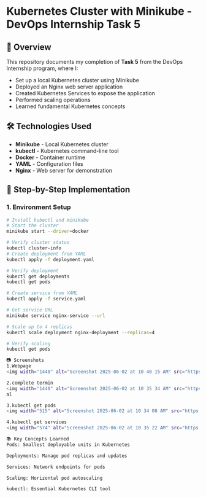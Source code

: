 # Kubernetes Cluster with Minikube - DevOps Internship Task 5


## 📌 Overview
This repository documents my completion of **Task 5** from the DevOps Internship program, where I:
- Set up a local Kubernetes cluster using Minikube
- Deployed an Nginx web server application
- Created Kubernetes Services to expose the application
- Performed scaling operations
- Learned fundamental Kubernetes concepts

## 🛠️ Technologies Used
- **Minikube** - Local Kubernetes cluster
- **kubectl** - Kubernetes command-line tool
- **Docker** - Container runtime
- **YAML** - Configuration files
- **Nginx** - Web server for demonstration


## 🚀 Step-by-Step Implementation

### 1. Environment Setup
```bash
# Install kubectl and minikube
# Start the cluster
minikube start --driver=docker

# Verify cluster status
kubectl cluster-info
# Create deployment from YAML
kubectl apply -f deployment.yaml

# Verify deployment
kubectl get deployments
kubectl get pods

# Create service from YAML
kubectl apply -f service.yaml

# Get service URL
minikube service nginx-service --url

# Scale up to 4 replicas
kubectl scale deployment nginx-deployment --replicas=4

# Verify scaling
kubectl get pods

📷 Screenshots
1.Webpage
<img width="1440" alt="Screenshot 2025-06-02 at 10 40 15 AM" src="https://github.com/user-attachments/assets/6b1e22f9-3452-448d-a932-6e402a6a161a" />

2.complete termin
<img width="1440" alt="Screenshot 2025-06-02 at 10 35 34 AM" src="https://github.com/user-attachments/assets/2028feee-9886-4733-bd43-9d90f4e2d5cb" />
al

3.kubectl get pods
<img width="515" alt="Screenshot 2025-06-02 at 10 34 08 AM" src="https://github.com/user-attachments/assets/3e72bcd4-5937-48fe-b07b-5683dd4256d5" />

4.kubectl get services
<img width="574" alt="Screenshot 2025-06-02 at 10 35 22 AM" src="https://github.com/user-attachments/assets/ebeefad5-2fc7-4f44-a2bd-bbaae8c8979e" />

📚 Key Concepts Learned
Pods: Smallest deployable units in Kubernetes

Deployments: Manage pod replicas and updates

Services: Network endpoints for pods

Scaling: Horizontal pod autoscaling

kubectl: Essential Kubernetes CLI tool

